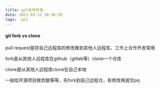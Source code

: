 ```yaml
---
title: git合作开发
date: 2021-03-12 18:36:59
tags: -git
---
```




#### git fork vs clone

pull request是将自己远程库的修改推到其他人远程库，工作上合作开发常用

fork是从其他人远程库在github（gitlab等）clone一个仓库

clone是从其他人远程库clone在自己本地

一般给开源项目做贡献等等，先fork到自己远程仓，有修改再提交pq